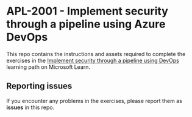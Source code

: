 # APL-2001 - Implement security through a pipeline using Azure DevOps

This repo contains the instructions and assets required to complete the exercises in the [Implement security through a pipeline using DevOps](https://learn.microsoft.com/training/paths/implement-security-through-pipeline-using-devops/) learning path on Microsoft Learn.

## Reporting issues

If you encounter any problems in the exercises, please report them as **issues** in this repo.

